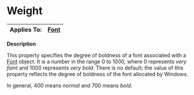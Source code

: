 




<h1 class="heading"><span class="name">Weight</span></h1>

| Applies To: | [Font](./font.md) |
| --- | ---  |


**Description**


This property specifies the degree of boldness of a font associated with a [Font](./font.md) object. It is a number in the range 0 to 1000, where 0 represents *very faint* and 1000 represents *very bold*. There is no default; the value of this property reflects the degree of boldness of the font allocated by Windows.


In general, 400 means *normal* and 700 means *bold*.



